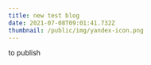 ```yaml
---
title: new test blog
date: 2021-07-08T09:01:41.732Z
thumbnail: /public/img/yandex-icon.png
---
```


to publish
